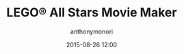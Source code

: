 ---
layout: post
title: LEGO® All Stars Movie Maker
date: 2015-08-26 12:00
headerImage: false
tag: projects
projects: true
hidden: true
blog: false
star: false
category: project
author: anthonymonori
description: A video app that allowed combining small clips with funny sounds across franchises and 3rd party IPs. It was my very first Android app.
redirect_to: https://www.appbrain.com/app/com.lego.common.allstars
---
